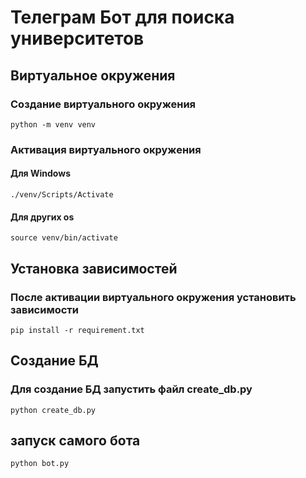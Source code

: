 # Телеграм Бот для поиска университетов
## Виртуальное окружения
### Создание виртуального окружения
```
python -m venv venv
```
### Активация виртуального окружения
#### Для Windows
```
./venv/Scripts/Activate
```
#### Для других os 
```
source venv/bin/activate
```

## Установка зависимостей
### После активации виртуального окружения установить зависимости
```
pip install -r requirement.txt
```

## Создание БД
### Для создание БД запустить файл create_db.py
```
python create_db.py
```


##  запуск самого бота
```
python bot.py
```

